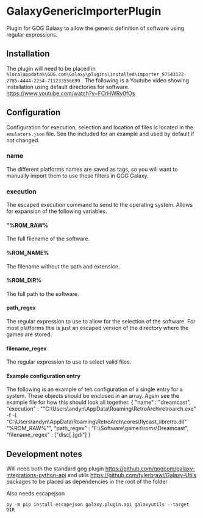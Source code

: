 # GalaxyGenericImporterPlugin
Plugin for GOG Galaxy to allow the generic definition of software using regular expressions.

## Installation
The plugin will need to be placed in `%localappdata%\GOG.com\Galaxy\plugins\installed\importer_97543122-7785-4444-2254-711233556699` . The following is a Youtube video showing installation using default directories for software. https://www.youtube.com/watch?v=FCrHWRy0fOs

## Configuration
Configuration for execution, selection and location of files is located in the `emulators.json` file. See the included for an example and used by default if not changed.

### name
The different platforms names are saved as tags, so you will want to manually import them to use these filters in GOG Galaxy.

### execution
The escaped execution command to send to the operating system. Allows for expansion of the following variables.
#### "%ROM_RAW%
The full filename of the software.
#### %ROM_NAME%
The filename without the path and extension.
#### %ROM_DIR%
The full path to the software.
#### path_regex
The regular expression to use to allow for the selection of the software. For most platforms this is just an escaped version of the directory where the games are stored.
#### filename_regex
The regular expression to use to select valid files.

#### Example configuration entry
The following is an example of teh configuration of a single entry for a system. These objects should be enclosed in an array. Again see the example file for how this should look all together.
       {
            "name" : "dreamcast",
            "execution" : "\"C:\\Users\\andyn\\AppData\\Roaming\\RetroArch\\retroarch.exe\" -f -L \"C:\\Users\\andyn\\AppData\\Roaming\\RetroArch\\cores\\flycast_libretro.dll\" \"%ROM_RAW%\"",
            "path_regex" : "F:\\Software\\games\\roms\\Dreamcast",
            "filename_regex" : ["disc[.]gdi"]
        }

## Development notes
Will need both the standard gog plugin https://github.com/gogcom/galaxy-integrations-python-api and utils https://github.com/tylerbrawl/Galaxy-Utils packages to be placed as dependencies in the root of the folder

Also needs escapejson

    py -m pip install escapejson galaxy.plugin.api galaxyutils --target DIR

